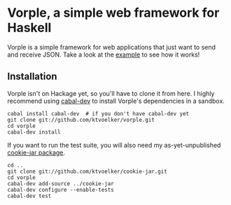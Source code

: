 
Vorple, a simple web framework for Haskell
==========================================

Vorple is a simple framework for web applications that just want to send and
receive JSON. Take a look at the [example](https://github.com/ktvoelker/vorple/blob/master/example/Simple.lhs) to see how it works!

Installation
------------

Vorple isn't on Hackage yet, so you'll have to clone it from here. I highly recommend
using [cabal-dev](https://github.com/creswick/cabal-dev) to install Vorple's
dependencies in a sandbox.

    cabal install cabal-dev  # if you don't have cabal-dev yet
    git clone git://github.com/ktvoelker/vorple.git
    cd vorple
    cabal-dev install

If you want to run the test suite, you will also need my as-yet-unpublished
[cookie-jar package](https://github.com/ktvoelker/cookie-jar).

    cd ..
    git clone git://github.com/ktvoelker/cookie-jar.git
    cd vorple
    cabal-dev add-source ../cookie-jar
    cabal-dev configure --enable-tests
    cabal-dev test

